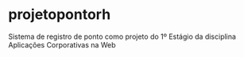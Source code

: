 # projetopontorh

Sistema de registro de ponto como projeto do 1º Estágio da disciplina Aplicações Corporativas na Web
